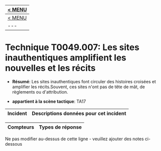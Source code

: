 |[< MENU](../README.md)|
|---|
|[< MENU](../../README.md)|
|---|
# Technique T0049.007: Les sites inauthentiques amplifient les nouvelles et les récits

* **Résumé**: Les sites inauthentiques font circuler des histoires croisées et amplifier les récits.Souvent, ces sites n'ont pas de tête de mât, de règlements ou d'attribution.

* **appartient à la scène tactique**: TA17


|Incident |Descriptions données pour cet incident |
|-------- |-------------------- |



|Compteurs |Types de réponse |
|-------- |-------------- |


Ne pas modifier au-dessus de cette ligne - veuillez ajouter des notes ci-dessous